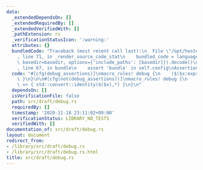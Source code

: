 ```yaml
---
data:
  _extendedDependsOn: []
  _extendedRequiredBy: []
  _extendedVerifiedWith: []
  _pathExtension: rs
  _verificationStatusIcon: ':warning:'
  attributes: {}
  bundledCode: "Traceback (most recent call last):\n  File \"/opt/hostedtoolcache/Python/3.9.0/x64/lib/python3.9/site-packages/onlinejudge_verify/documentation/build.py\"\
    , line 71, in _render_source_code_stat\n    bundled_code = language.bundle(stat.path,\
    \ basedir=basedir, options={'include_paths': [basedir]}).decode()\n  File \"/opt/hostedtoolcache/Python/3.9.0/x64/lib/python3.9/site-packages/onlinejudge_verify/languages/user_defined.py\"\
    , line 67, in bundle\n    assert 'bundle' in self.config\nAssertionError\n"
  code: "#[cfg(debug_assertions)]\nmacro_rules! debug {\n    ($($x:expr),*) => { dbg!($($x),*)\
    \ }\n}\n\n#[cfg(not(debug_assertions))]\nmacro_rules! debug {\n    ($($x:expr),*)\
    \ => { std::convert::identity($($x),*) }\n}\n"
  dependsOn: []
  isVerificationFile: false
  path: src/draft/debug.rs
  requiredBy: []
  timestamp: '2020-11-18 23:11:02+09:00'
  verificationStatus: LIBRARY_NO_TESTS
  verifiedWith: []
documentation_of: src/draft/debug.rs
layout: document
redirect_from:
- /library/src/draft/debug.rs
- /library/src/draft/debug.rs.html
title: src/draft/debug.rs
---
```

